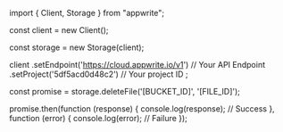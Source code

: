 import { Client, Storage } from "appwrite";

const client = new Client();

const storage = new Storage(client);

client
    .setEndpoint('https://cloud.appwrite.io/v1') // Your API Endpoint
    .setProject('5df5acd0d48c2') // Your project ID
;

const promise = storage.deleteFile('[BUCKET_ID]', '[FILE_ID]');

promise.then(function (response) {
    console.log(response); // Success
}, function (error) {
    console.log(error); // Failure
});
